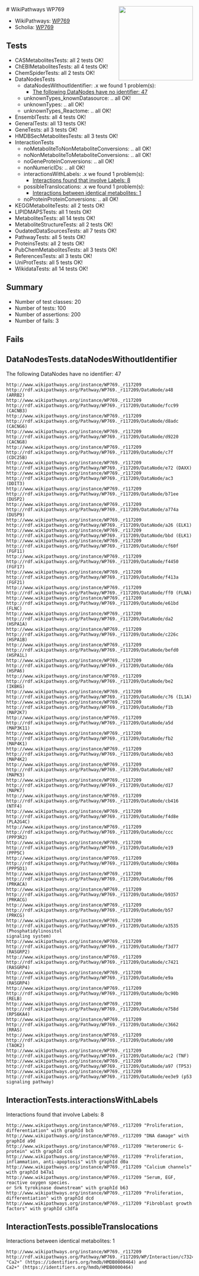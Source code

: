 <img style="float: right; width: 200px" src="https://upload.wikimedia.org/wikipedia/commons/thumb/8/83/Wplogo_with_text_500.png/640px-Wplogo_with_text_500.png" />
# WikiPathways WP769

* WikiPathways: [WP769](https://identifiers.org/wikipathways:WP769)
* Scholia: [WP769](https://scholia.toolforge.org/wikipathways/WP769)
## Tests
* CASMetabolitesTests: all 2 tests OK!
* ChEBIMetabolitesTests: all 4 tests OK!
* ChemSpiderTests: all 2 tests OK!
* DataNodesTests
    * dataNodesWithoutIdentifier: .x we found 1 problem(s):
        * [The following DataNodes have no identifier: 47](#8792c4f4)
    * unknownTypes_knownDatasource: .. all OK!
    * unknownTypes: .. all OK!
    * unknownTypes_Reactome: .. all OK!
* EnsemblTests: all 4 tests OK!
* GeneralTests: all 13 tests OK!
* GeneTests: all 3 tests OK!
* HMDBSecMetabolitesTests: all 3 tests OK!
* InteractionTests
    * noMetaboliteToNonMetaboliteConversions: .. all OK!
    * noNonMetaboliteToMetaboliteConversions: .. all OK!
    * noGeneProteinConversions: .. all OK!
    * nonNumericIDs: .. all OK!
    * interactionsWithLabels: .x we found 1 problem(s):
        * [Interactions found that involve Labels: 8](#630d267f)
    * possibleTranslocations: .x we found 1 problem(s):
        * [Interactions between identical metabolites: 1](#d59038c4)
    * noProteinProteinConversions: .. all OK!
* KEGGMetaboliteTests: all 2 tests OK!
* LIPIDMAPSTests: all 1 tests OK!
* MetabolitesTests: all 14 tests OK!
* MetaboliteStructureTests: all 2 tests OK!
* OudatedDataSourcesTests: all 7 tests OK!
* PathwayTests: all 5 tests OK!
* ProteinsTests: all 2 tests OK!
* PubChemMetabolitesTests: all 3 tests OK!
* ReferencesTests: all 3 tests OK!
* UniProtTests: all 5 tests OK!
* WikidataTests: all 14 tests OK!


## Summary

* Number of test classes: 20
* Number of tests: 100
* Number of assertions: 200
* Number of fails: 3

## Fails

<a name="8792c4f4" />

## DataNodesTests.dataNodesWithoutIdentifier

The following DataNodes have no identifier: 47
```
http://www.wikipathways.org/instance/WP769._r117209 http://rdf.wikipathways.org/Pathway/WP769._r117209/DataNode/a48 (ARRB2)
http://www.wikipathways.org/instance/WP769._r117209 http://rdf.wikipathways.org/Pathway/WP769._r117209/DataNode/fcc99 (CACNB3)
http://www.wikipathways.org/instance/WP769._r117209 http://rdf.wikipathways.org/Pathway/WP769._r117209/DataNode/d8adc (CACNG6)
http://www.wikipathways.org/instance/WP769._r117209 http://rdf.wikipathways.org/Pathway/WP769._r117209/DataNode/d9220 (CACNG8)
http://www.wikipathways.org/instance/WP769._r117209 http://rdf.wikipathways.org/Pathway/WP769._r117209/DataNode/c7f (CDC25B)
http://www.wikipathways.org/instance/WP769._r117209 http://rdf.wikipathways.org/Pathway/WP769._r117209/DataNode/e72 (DAXX)
http://www.wikipathways.org/instance/WP769._r117209 http://rdf.wikipathways.org/Pathway/WP769._r117209/DataNode/ac3 (DDIT3)
http://www.wikipathways.org/instance/WP769._r117209 http://rdf.wikipathways.org/Pathway/WP769._r117209/DataNode/b71ee (DUSP2)
http://www.wikipathways.org/instance/WP769._r117209 http://rdf.wikipathways.org/Pathway/WP769._r117209/DataNode/a774a (DUSP9)
http://www.wikipathways.org/instance/WP769._r117209 http://rdf.wikipathways.org/Pathway/WP769._r117209/DataNode/a26 (ELK1)
http://www.wikipathways.org/instance/WP769._r117209 http://rdf.wikipathways.org/Pathway/WP769._r117209/DataNode/bbd (ELK1)
http://www.wikipathways.org/instance/WP769._r117209 http://rdf.wikipathways.org/Pathway/WP769._r117209/DataNode/cf60f (FGF11)
http://www.wikipathways.org/instance/WP769._r117209 http://rdf.wikipathways.org/Pathway/WP769._r117209/DataNode/f4450 (FGF17)
http://www.wikipathways.org/instance/WP769._r117209 http://rdf.wikipathways.org/Pathway/WP769._r117209/DataNode/f413a (FGF21)
http://www.wikipathways.org/instance/WP769._r117209 http://rdf.wikipathways.org/Pathway/WP769._r117209/DataNode/ff0 (FLNA)
http://www.wikipathways.org/instance/WP769._r117209 http://rdf.wikipathways.org/Pathway/WP769._r117209/DataNode/e61bd (FLNC)
http://www.wikipathways.org/instance/WP769._r117209 http://rdf.wikipathways.org/Pathway/WP769._r117209/DataNode/da2 (HSPA1A)
http://www.wikipathways.org/instance/WP769._r117209 http://rdf.wikipathways.org/Pathway/WP769._r117209/DataNode/c226c (HSPA1B)
http://www.wikipathways.org/instance/WP769._r117209 http://rdf.wikipathways.org/Pathway/WP769._r117209/DataNode/befd0 (HSPA1L)
http://www.wikipathways.org/instance/WP769._r117209 http://rdf.wikipathways.org/Pathway/WP769._r117209/DataNode/dda (HSPA6)
http://www.wikipathways.org/instance/WP769._r117209 http://rdf.wikipathways.org/Pathway/WP769._r117209/DataNode/be2 (IKBKG)
http://www.wikipathways.org/instance/WP769._r117209 http://rdf.wikipathways.org/Pathway/WP769._r117209/DataNode/c76 (IL1A)
http://www.wikipathways.org/instance/WP769._r117209 http://rdf.wikipathways.org/Pathway/WP769._r117209/DataNode/f1b (MAP2K7)
http://www.wikipathways.org/instance/WP769._r117209 http://rdf.wikipathways.org/Pathway/WP769._r117209/DataNode/a5d (MAP3K11)
http://www.wikipathways.org/instance/WP769._r117209 http://rdf.wikipathways.org/Pathway/WP769._r117209/DataNode/fb2 (MAP4K1)
http://www.wikipathways.org/instance/WP769._r117209 http://rdf.wikipathways.org/Pathway/WP769._r117209/DataNode/eb3 (MAP4K2)
http://www.wikipathways.org/instance/WP769._r117209 http://rdf.wikipathways.org/Pathway/WP769._r117209/DataNode/e87 (MAPK3)
http://www.wikipathways.org/instance/WP769._r117209 http://rdf.wikipathways.org/Pathway/WP769._r117209/DataNode/d17 (MAPK7)
http://www.wikipathways.org/instance/WP769._r117209 http://rdf.wikipathways.org/Pathway/WP769._r117209/DataNode/cb416 (NTF4)
http://www.wikipathways.org/instance/WP769._r117209 http://rdf.wikipathways.org/Pathway/WP769._r117209/DataNode/f4d8e (PLA2G4C)
http://www.wikipathways.org/instance/WP769._r117209 http://rdf.wikipathways.org/Pathway/WP769._r117209/DataNode/ccc (PPP3R2)
http://www.wikipathways.org/instance/WP769._r117209 http://rdf.wikipathways.org/Pathway/WP769._r117209/DataNode/e19 (PPP5C)
http://www.wikipathways.org/instance/WP769._r117209 http://rdf.wikipathways.org/Pathway/WP769._r117209/DataNode/c908a (PPP5D1)
http://www.wikipathways.org/instance/WP769._r117209 http://rdf.wikipathways.org/Pathway/WP769._r117209/DataNode/f06 (PRKACA)
http://www.wikipathways.org/instance/WP769._r117209 http://rdf.wikipathways.org/Pathway/WP769._r117209/DataNode/b9357 (PRKACG)
http://www.wikipathways.org/instance/WP769._r117209 http://rdf.wikipathways.org/Pathway/WP769._r117209/DataNode/b57 (PRKCG)
http://www.wikipathways.org/instance/WP769._r117209 http://rdf.wikipathways.org/Pathway/WP769._r117209/DataNode/a3535 (Phosphatidylinositol
signaling system)
http://www.wikipathways.org/instance/WP769._r117209 http://rdf.wikipathways.org/Pathway/WP769._r117209/DataNode/f3d77 (RASGRP2)
http://www.wikipathways.org/instance/WP769._r117209 http://rdf.wikipathways.org/Pathway/WP769._r117209/DataNode/c7421 (RASGRP4)
http://www.wikipathways.org/instance/WP769._r117209 http://rdf.wikipathways.org/Pathway/WP769._r117209/DataNode/e9a (RASGRP4)
http://www.wikipathways.org/instance/WP769._r117209 http://rdf.wikipathways.org/Pathway/WP769._r117209/DataNode/bc90b (RELB)
http://www.wikipathways.org/instance/WP769._r117209 http://rdf.wikipathways.org/Pathway/WP769._r117209/DataNode/e758d (RPS6KA4)
http://www.wikipathways.org/instance/WP769._r117209 http://rdf.wikipathways.org/Pathway/WP769._r117209/DataNode/c3662 (RRAS)
http://www.wikipathways.org/instance/WP769._r117209 http://rdf.wikipathways.org/Pathway/WP769._r117209/DataNode/a90 (TAOK2)
http://www.wikipathways.org/instance/WP769._r117209 http://rdf.wikipathways.org/Pathway/WP769._r117209/DataNode/ac2 (TNF)
http://www.wikipathways.org/instance/WP769._r117209 http://rdf.wikipathways.org/Pathway/WP769._r117209/DataNode/a97 (TP53)
http://www.wikipathways.org/instance/WP769._r117209 http://rdf.wikipathways.org/Pathway/WP769._r117209/DataNode/ee3e9 (p53 signaling pathway)
```

<a name="630d267f" />

## InteractionTests.interactionsWithLabels

Interactions found that involve Labels: 8
```
http://www.wikipathways.org/instance/WP769._r117209 "Proliferation, differentiation" with graphId bcb
http://www.wikipathways.org/instance/WP769._r117209 "DNA damage" with graphId a9d
http://www.wikipathways.org/instance/WP769._r117209 "Heteromeric G-protein" with graphId cc6
http://www.wikipathways.org/instance/WP769._r117209 "Proliferation, inflammation, anti-apoptosis" with graphId d0a
http://www.wikipathways.org/instance/WP769._r117209 "Calcium channels" with graphId b47a1
http://www.wikipathways.org/instance/WP769._r117209 "Serum, EGF,
reactive oxygen species.
or Srk tyrokinase downstream" with graphId b63
http://www.wikipathways.org/instance/WP769._r117209 "Proliferation, differentiation" with graphId dcd
http://www.wikipathways.org/instance/WP769._r117209 "Fibroblast growth
factors" with graphId c3dfa
```

<a name="d59038c4" />

## InteractionTests.possibleTranslocations

Interactions between identical metabolites: 1
```
http://www.wikipathways.org/instance/WP769._r117209 http://rdf.wikipathways.org/Pathway/WP769._r117209/WP/Interaction/c7324 "Ca2+" (https://identifiers.org/hmdb/HMDB0000464) and 
Ca2+" (https://identifiers.org/hmdb/HMDB0000464)
```

